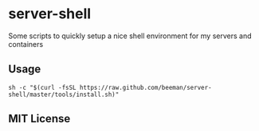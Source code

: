# server-shell
Some scripts to quickly setup a nice shell environment for my servers and containers


## Usage

```shell script
sh -c "$(curl -fsSL https://raw.github.com/beeman/server-shell/master/tools/install.sh)"
```

## MIT License
